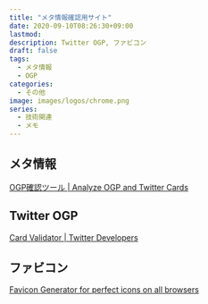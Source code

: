 ```yaml
---
title: "メタ情報確認用サイト"
date: 2020-09-10T08:26:30+09:00
lastmod: 
description: Twitter OGP, ファビコン
draft: false
tags:
  - メタ情報
  - OGP
categories:
  - その他
image: images/logos/chrome.png
series:
  - 技術関連
  - メモ
---
```


## メタ情報

[OGP確認ツール \| Analyze OGP and Twitter Cards](https://ogp.buta3.net/)

## Twitter OGP

[Card Validator \| Twitter Developers](https://cards-dev.twitter.com/validator)

## ファビコン

[Favicon Generator for perfect icons on all browsers](https://realfavicongenerator.net/)
